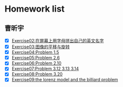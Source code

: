 # Homework list
## 曹昕宇
- [x] [Exercise02:在屏幕上用字母拼出自己的英文名字](https://www.zybuluo.com/c-xy/note/503289)
- [x] [Exercise03:图像的平移与旋转](https://www.zybuluo.com/c-xy/note/513294)
- [x] [Exercise04:Problem 1.5](https://www.zybuluo.com/c-xy/note/525886)
- [x] [Exercise05:Problem 2.6](https://www.zybuluo.com/c-xy/note/534170)
- [x] [Exercise06:Problem 2.10](https://www.zybuluo.com/c-xy/note/542507)
- [x] [Exercise07:Problem 3.12 3.13 3.14](https://www.zybuluo.com/c-xy/note/558006)
- [x] [Exercise08:Problem 3.20](https://www.zybuluo.com/LP2014301020146/note/565768)
- [x] [Exercise09:the lorenz model and the billiard problem](https://www.zybuluo.com/c-xy/note/573697)
